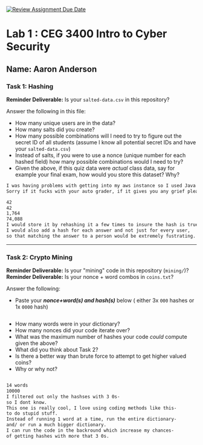 [![Review Assignment Due Date](https://classroom.github.com/assets/deadline-readme-button-22041afd0340ce965d47ae6ef1cefeee28c7c493a6346c4f15d667ab976d596c.svg)](https://classroom.github.com/a/SPs4PNWX)
# Lab 1 : CEG 3400 Intro to Cyber Security

## Name: Aaron Anderson

### Task 1: Hashing

**Reminder Deliverable:** Is your `salted-data.csv` in this repository?

Answer the following in this file:

* How many unique users are in the data?
* How many salts did you create?
* How many possible combinations will I need to try to figure out the secret ID
  of all students (assume I know all potential secret IDs and have your 
  `salted-data.csv`)
* Instead of salts, if you were to use a nonce (unique number for each hashed
  field) how many possible combinations would I need to try?
* Given the above, if this quiz data were *actual* class data, say for example
  your final exam, how would you store this dataset?  Why?

```bash
I was having problems with getting into my aws instance so I used Java to create the hashes.
Sorry if it fucks with your auto grader, if it gives you any grief please tell me and I can redo it.

42
42
1,764
74,088
I would store it by rehashing it a few times to insure the hash is truely difficult to figure out.
I would also add a hash for each answer and not just for every user,
so that matching the answer to a person would be extremely fustrating.
```

---

### Task 2: Crypto Mining

**Reminder Deliverable:** Is your "mining" code in this repository (`mining/`)?
**Reminder Deliverable:** Is your nonce + word combos in `coins.txt`?

Answer the following:

* Paste your ***nonce+word(s) and hash(s)*** below ( either 3x `000` hashes or 1x `0000`
hash)

```

```

* How many words were in your dictionary?
* How many nonces did your code iterate over?
* What was the maximum number of hashes your code *could* compute given the above?
* What did you think about Task 2?
* Is there a better way than brute force to attempt to get higher valued coins?
* Why or why not?


```bash

14 words
10000
I filtered out only the hashses with 3 0s-
so I dont know.
This one is really cool, I love using coding methods like this-
to do stupid stuff.
Instead of running 1 word at a time, run the entire dictionary-
and/ or run a much bigger dictionary.
I can run the code in the backround which increase my chances-
of getting hashes with more that 3 0s.

```

